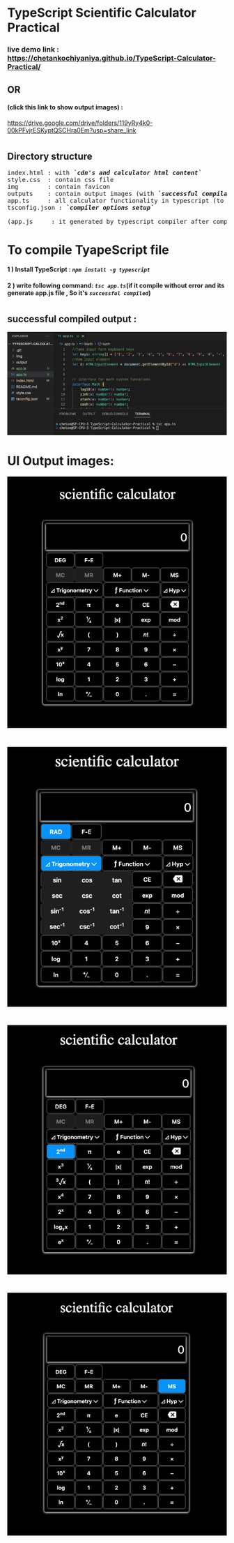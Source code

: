 # TypeScript Scientific Calculator Practical
### live demo link : https://chetankochiyaniya.github.io/TypeScript-Calculator-Practical/
## OR 
#### (click this link to show output images) : 
https://drive.google.com/drive/folders/119yRy4k0-00kPFvjrESKyptQSCHra0Em?usp=share_link
#
## Directory structure
<pre>
index.html : with <b><i>`cdn's and calculator html content`</i></b>
style.css  : contain css file
img        : contain favicon
outputs    : contain output images (with <b><i>`successful compilation of ts file output `</i></b>)
app.ts     : all calculator functionality in typescript (to check you need to have <b><i>`typescript install and then write following command: tsc app.ts`</i></b>)
tsconfig.json : <b><i>`compiler options setup`</i></b>

(app.js     : it generated by typescript compiler after compilation of typescript -> `tsc app.ts` command )
</pre>
#
# 

# To compile TyapeScript file
#### 1 ) Install TypeScript : <b><i>`npm install -g typescript`</i></b>
#### 2 ) write following command: <b><i>`tsc app.ts`</i></b>(if it compile without error and its generate app.js file , So it's <b><i>`successful compiled`</i></b>)

#

## successful compiled output :
<img src="https://github.com/chetankochiyaniya/TypeScript-Calculator-Practical/blob/15654a2438746a078dd0148c335afcab76eab0a9/output/successful_ts_compilation.png" alt="Practical Output Image" >

#
#


# UI Output images:


<img src="https://github.com/chetankochiyaniya/Scientific-Calculator-Practical/blob/2809968bbdce5aca05c0fcc8931bb73853ee51fb/output/home_look.png" alt="Practical Output Image" width="525px">

#

<img src="https://github.com/chetankochiyaniya/Scientific-Calculator-Practical/blob/2809968bbdce5aca05c0fcc8931bb73853ee51fb/output/dgree_and_dropdown.png" alt="Practical Output Image" width="525px">

#

<img src="https://github.com/chetankochiyaniya/Scientific-Calculator-Practical/blob/2809968bbdce5aca05c0fcc8931bb73853ee51fb/output/btn_toggle.png" alt="Practical Output Image" width="525px">

#

<img src="https://github.com/chetankochiyaniya/Scientific-Calculator-Practical/blob/2809968bbdce5aca05c0fcc8931bb73853ee51fb/output/memory_btn.png" alt="Practical Output Image" width="525px">
